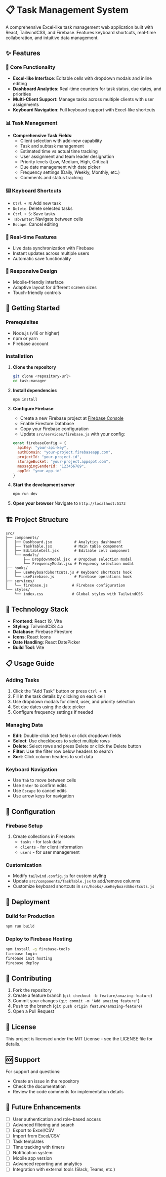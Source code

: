 # 📋 Task Management System

A comprehensive Excel-like task management web application built with React, TailwindCSS, and Firebase. Features keyboard shortcuts, real-time collaboration, and intuitive data management.

## ✨ Features

### 🎯 Core Functionality
- **Excel-like Interface**: Editable cells with dropdown modals and inline editing
- **Dashboard Analytics**: Real-time counters for task status, due dates, and priorities
- **Multi-Client Support**: Manage tasks across multiple clients with user assignments
- **Keyboard Navigation**: Full keyboard support with Excel-like shortcuts

### 📊 Task Management
- **Comprehensive Task Fields**:
  - Client selection with add-new capability
  - Task and subtask management
  - Estimated time vs actual time tracking
  - User assignment and team leader designation
  - Priority levels (Low, Medium, High, Critical)
  - Due date management with date picker
  - Frequency settings (Daily, Weekly, Monthly, etc.)
  - Comments and status tracking

### ⌨️ Keyboard Shortcuts
- `Ctrl + N`: Add new task
- `Delete`: Delete selected tasks
- `Ctrl + S`: Save tasks
- `Tab/Enter`: Navigate between cells
- `Escape`: Cancel editing

### 🔄 Real-time Features
- Live data synchronization with Firebase
- Instant updates across multiple users
- Automatic save functionality

### 📱 Responsive Design
- Mobile-friendly interface
- Adaptive layout for different screen sizes
- Touch-friendly controls

## 🚀 Getting Started

### Prerequisites
- Node.js (v16 or higher)
- npm or yarn
- Firebase account

### Installation

1. **Clone the repository**
   ```bash
   git clone <repository-url>
   cd task-manager
   ```

2. **Install dependencies**
   ```bash
   npm install
   ```

3. **Configure Firebase**
   - Create a new Firebase project at [Firebase Console](https://console.firebase.google.com/)
   - Enable Firestore Database
   - Copy your Firebase configuration
   - Update `src/services/firebase.js` with your config:

   ```javascript
   const firebaseConfig = {
     apiKey: "your-api-key",
     authDomain: "your-project.firebaseapp.com",
     projectId: "your-project-id",
     storageBucket: "your-project.appspot.com",
     messagingSenderId: "123456789",
     appId: "your-app-id"
   }
   ```

4. **Start the development server**
   ```bash
   npm run dev
   ```

5. **Open your browser**
   Navigate to `http://localhost:5173`

## 🏗️ Project Structure

```
src/
├── components/
│   ├── Dashboard.jsx          # Analytics dashboard
│   ├── TaskTable.jsx          # Main table component
│   ├── EditableCell.jsx       # Editable cell component
│   └── modals/
│       ├── DropdownModal.jsx  # Dropdown selection modal
│       └── FrequencyModal.jsx # Frequency selection modal
├── hooks/
│   ├── useKeyboardShortcuts.js # Keyboard shortcuts hook
│   └── useFirebase.js         # Firebase operations hook
├── services/
│   └── firebase.js           # Firebase configuration
└── styles/
    └── index.css             # Global styles with TailwindCSS
```

## 🎨 Technology Stack

- **Frontend**: React 19, Vite
- **Styling**: TailwindCSS 4.x
- **Database**: Firebase Firestore
- **Icons**: React Icons
- **Date Handling**: React DatePicker
- **Build Tool**: Vite

## 📋 Usage Guide

### Adding Tasks
1. Click the "Add Task" button or press `Ctrl + N`
2. Fill in the task details by clicking on each cell
3. Use dropdown modals for client, user, and priority selection
4. Set due dates using the date picker
5. Configure frequency settings if needed

### Managing Data
- **Edit**: Double-click text fields or click dropdown fields
- **Select**: Use checkboxes to select multiple rows
- **Delete**: Select rows and press Delete or click the Delete button
- **Filter**: Use the filter row below headers to search
- **Sort**: Click column headers to sort data

### Keyboard Navigation
- Use `Tab` to move between cells
- Use `Enter` to confirm edits
- Use `Escape` to cancel edits
- Use arrow keys for navigation

## 🔧 Configuration

### Firebase Setup
1. Create collections in Firestore:
   - `tasks` - for task data
   - `clients` - for client information
   - `users` - for user management

### Customization
- Modify `tailwind.config.js` for custom styling
- Update `src/components/TaskTable.jsx` to add/remove columns
- Customize keyboard shortcuts in `src/hooks/useKeyboardShortcuts.js`

## 🚀 Deployment

### Build for Production
```bash
npm run build
```

### Deploy to Firebase Hosting
```bash
npm install -g firebase-tools
firebase login
firebase init hosting
firebase deploy
```

## 🤝 Contributing

1. Fork the repository
2. Create a feature branch (`git checkout -b feature/amazing-feature`)
3. Commit your changes (`git commit -m 'Add amazing feature'`)
4. Push to the branch (`git push origin feature/amazing-feature`)
5. Open a Pull Request

## 📝 License

This project is licensed under the MIT License - see the LICENSE file for details.

## 🆘 Support

For support and questions:
- Create an issue in the repository
- Check the documentation
- Review the code comments for implementation details

## 🔮 Future Enhancements

- [ ] User authentication and role-based access
- [ ] Advanced filtering and search
- [ ] Export to Excel/CSV
- [ ] Import from Excel/CSV
- [ ] Task templates
- [ ] Time tracking with timers
- [ ] Notification system
- [ ] Mobile app version
- [ ] Advanced reporting and analytics
- [ ] Integration with external tools (Slack, Teams, etc.)
